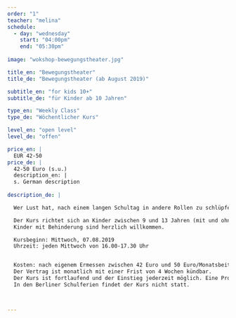 ```yaml
---
order: "1"
teacher: "melina"
schedule:
  - day: "wednesday"
    start: "04:00pm"
    end: "05:30pm"
    
image: "wokshop-bewegungstheater.jpg"

title_en: "Bewegungstheater"
title_de: "Bewegungstheater (ab August 2019)"

subtitle_en: "for kids 10+"
subtitle_de: "für Kinder ab 10 Jahren"

type_en: "Weekly Class"
type_de: "Wöchentlicher Kurs"

level_en: "open level"
level_de: "offen"

price_en: |
  EUR 42-50 
price_de: |
  42-50 Euro (s.u.)
  description_en: |
  s. German description
  
description_de: |

  Wer Lust hat, nach einem langen Schultag in andere Rollen zu schlüpfen, verrückte Ideen zu spinnen und mit Stimme, Mimik und Körper Geschichten zu erzählen, ist in dem Kurs Bewegungstheater genau richtig. Wir werden laut und auch mal leise, wir rebellieren und kokettieren, wir stampfen auf den Boden und schweben wie eine Feder. In jedem Fall sammeln wir Themen, die uns beschäftigen, und erforschen diese auf unsere eigene, kritische und kreative Art.  

  Der Kurs richtet sich an Kinder zwischen 9 und 13 Jahren (mit und ohne Vorkenntnisse).  
  Kinder mit Behinderung sind herzlich willkommen.  

  Kursbeginn: Mittwoch, 07.08.2019  
  Uhrzeit: jeden Mittwoch von 16.00-17.30 Uhr  


  Kosten: nach eigenem Ermessen zwischen 42 Euro und 50 Euro/Monatsbeitrag (Materialkosten z.B. für Aufführungen inklusive)  
  Der Vertrag ist monatlich mit einer Frist von 4 Wochen kündbar.  
  Der Kurs ist fortlaufend und der Einstieg jederzeit möglich. Eine Probestunde (nach Anmeldung!) kostet 10 Euro.  
  In den Berliner Schulferien findet der Kurs nicht statt.  



---
```

